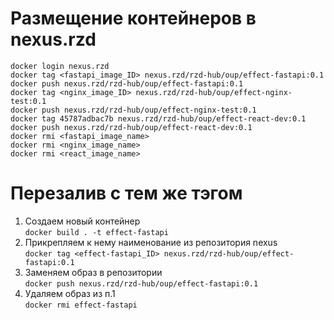 # Размещение контейнеров в nexus.rzd
```
docker login nexus.rzd
docker tag <fastapi_image_ID> nexus.rzd/rzd-hub/oup/effect-fastapi:0.1
docker push nexus.rzd/rzd-hub/oup/effect-fastapi:0.1
docker tag <nginx_image_ID> nexus.rzd/rzd-hub/oup/effect-nginx-test:0.1
docker push nexus.rzd/rzd-hub/oup/effect-nginx-test:0.1
docker tag 45787adbac7b nexus.rzd/rzd-hub/oup/effect-react-dev:0.1
docker push nexus.rzd/rzd-hub/oup/effect-react-dev:0.1
docker rmi <fastapi_image_name>
docker rmi <nginx_image_name>
docker rmi <react_image_name>
```

# Перезалив с тем же тэгом
1. Создаем новый контейнер    
`docker build . -t effect-fastapi`
2. Прикрепляем к нему наименование из репозитория nexus    
`docker tag <effect-fastapi_ID> nexus.rzd/rzd-hub/oup/effect-fastapi:0.1`
3. Заменяем образ в репозитории    
`docker push nexus.rzd/rzd-hub/oup/effect-fastapi:0.1`
4. Удаляем образ из п.1     
`docker rmi effect-fastapi`
